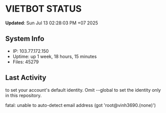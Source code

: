 # VIETBOT STATUS
**Updated**: Sun Jul 13 02:28:03 PM +07 2025

## System Info
- IP: 103.77.172.150
- Uptime: up 1 week, 18 hours, 15 minutes
- Files: 45279

## Last Activity

to set your account's default identity.
Omit --global to set the identity only in this repository.

fatal: unable to auto-detect email address (got 'root@vinh3690.(none)')
